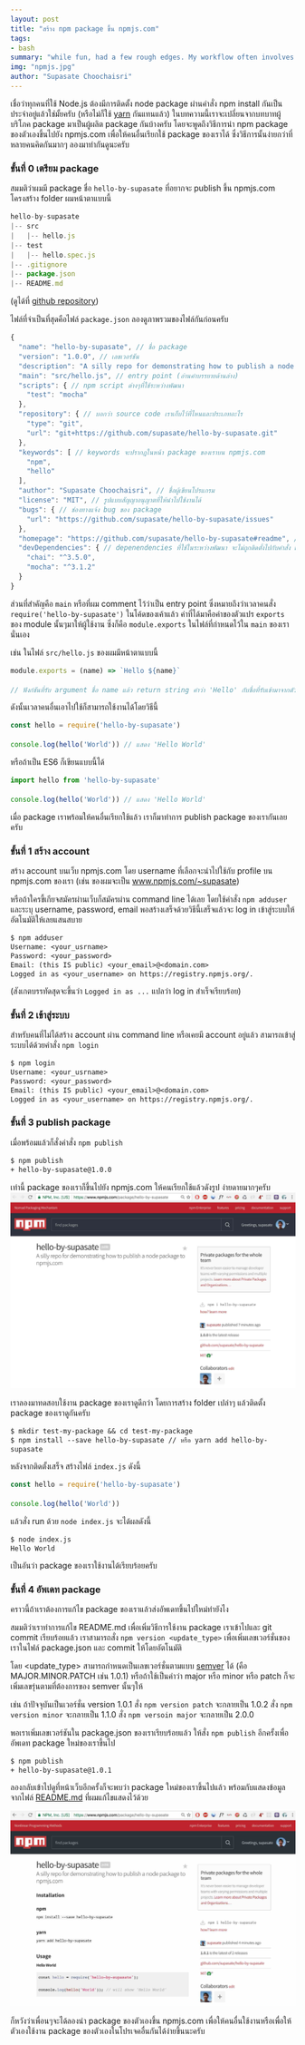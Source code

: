 ```yaml
---
layout: post
title: "สร้าง npm package ขึ้น npmjs.com"
tags:
- bash
summary: "while fun, had a few rough edges. My workflow often involves running `daggumnpm` in a tmux session and working on something else while npm does it’s thing."
img: "npmjs.jpg"
author: "Supasate Choochaisri"
---
```


เชื่อว่าทุกคนที่ใช้ Node.js ต้องมีการติดตั้ง node package ผ่านคำสั่ง npm install กันเป็นประจำอยู่แล้วใช่มั้ยครับ (หรือไม่ก็ใช้ [yarn](https://github.com/yarnpkg/yarn) กันแทนแล้ว) ในบทความนี้เราจะเปลี่ยนจากบทบาทผู้บริโภค package มาเป็นผู้ผลิต package กันบ้างครับ โดยจะพูดถึงวิธีการนำ npm package ของตัวเองขึ้นไปยัง npmjs.com เพื่อให้คนอื่นเรียกใช้ package ของเราได้ ซึ่งวิธีการนั้นง่ายกว่าที่หลายคนคิดกันมากๆ ลองมาทำกันดูนะครับ

### ขั้นที่ 0 เตรียม package
สมมติว่าผมมี package ชื่อ `hello-by-supasate` ที่อยากจะ publish ขึ้น npmjs.com โครงสร้าง folder ผมหน้าตาแบบนี้

``` javascript
hello-by-supasate
|-- src
|   |-- hello.js
|-- test
|   |-- hello.spec.js
|-- .gitignore
|-- package.json
|-- README.md
```
(ดูได้ที่ [github repository](https://github.com/supasate/hello-by-supasate))

ไฟล์ที่จำเป็นที่สุดคือไฟล์ `package.json` ลองดูภาพรวมของไฟล์กันก่อนครับ

``` javascript
{
  "name": "hello-by-supasate", // ชื่อ package
  "version": "1.0.0", // เลขเวอร์ชัน
  "description": "A silly repo for demonstrating how to publish a node package to npmjs.com", // คำอธิบาย package จะไปแสดงไว้ใต้ชื่อ package ในเว็บ npmjs.com
  "main": "src/hello.js", // entry point (อ่านคำบรรยายด้านล่าง)
  "scripts": { // npm script ต่างๆที่ใช้ระหว่างพัฒนา
    "test": "mocha"
  },
  "repository": { // บอกว่า source code เราเก็บไว้ที่ไหนและประเภทอะไร
    "type": "git",
    "url": "git+https://github.com/supasate/hello-by-supasate.git"
  },
  "keywords": [ // keywords จะปรากฎในหน้า package ของเราบน npmjs.com
    "npm",
    "hello"
  ],
  "author": "Supasate Choochaisri", // ชื่อผู้เขียนโปรแกรม
  "license": "MIT", // รูปแบบสัญญาอนุญาตที่ให้นำไปใช้งานได้
  "bugs": { // ช่องทางแจ้ง bug ของ package
    "url": "https://github.com/supasate/hello-by-supasate/issues"
  },
  "homepage": "https://github.com/supasate/hello-by-supasate#readme", // หน้าเว็บหลักของ package
  "devDependencies": { // depenendencies ที่ใช้ในระหว่างพัฒนา จะไม่ถูกติดตั้งไปกับคำสั่ง npm install
    "chai": "^3.5.0",
    "mocha": "^3.1.2"
  }
}

```
ส่วนที่สำคัญคือ `main` หรือที่ผม comment ไว้ว่าเป็น entry point
ซึ่งหมายถึงว่าเวลาคนสั่ง `require('hello-by-supasate')` ในโค้ดของเค้าแล้ว ค่าที่ได้มาคือค่าของตัวแปร `exports` ของ module นั้นๆมาให้ผู้ใช้งาน ซึ่งก็คือ `module.exports` ในไฟล์ที่กำหนดไว้ใน `main` ของเรานั่นเอง

เช่น ในไฟล์ `src/hello.js` ของผมมีหน้าตาแบบนี้

``` javascript
module.exports = (name) => `Hello ${name}`

// ฟังก์ชันที่รับ argument ชื่อ name แล้ว return string คำว่า 'Hello' กับชื่อที่รับเข้ามาจากตัวแปร name
```
ดังนั้นเวลาคนอื่นเอาไปใช้ก็สามารถใช้งานได้โดยวิธีนี้
``` javascript
const hello = require('hello-by-supasate')

console.log(hello('World')) // แสดง 'Hello World'
```
หรือถ้าเป็น ES6 ก็เขียนแบบนี้ได้
``` javascript
import hello from 'hello-by-supasate'

console.log(hello('World')) // แสดง 'Hello World'
```

เมื่อ package เราพร้อมให้คนอื่นเรียกใช้แล้ว เราก็มาทำการ publish package ของเรากันเลยครับ


### ขั้นที่ 1 สร้าง account
สร้าง account บนเว็บ npmjs.com โดย username ที่เลือกจะนำไปใช้กับ profile บน npmjs.com  ของเรา (เช่น ของผมจะเป็น www.npmjs.com/~supasate)

หรือถ้าใครขี้เกียจสมัครผ่านเว็บก็สมัครผ่าน command line ได้เลย โดยใช้คำสั่ง `npm adduser` และระบุ username, password, email พอสร้างเสร็จด้วยวิธีนี้เสร็จแล้วจะ log in เข้าสู่ระบบให้อัตโนมัติให้เลยแสนสบาย

```
$ npm adduser
Username: <your_usrname>
Password: <your_password>
Email: (this IS public) <your_email>@<domain.com>
Logged in as <your_username> on https://registry.npmjs.org/.
```
(สังเกตบรรทัดสุดจะขึ้นว่า `Logged in as ...` แปลว่า log in สำเร็จเรียบร้อย)

### ขั้นที่ 2 เข้าสู่ระบบ
สำหรับคนที่ไม่ได้สร้าง account ผ่าน command line หรือเคยมี account อยู่แล้ว สามารถเข้าสู่ระบบได้ด้วยคำสั่ง `npm login`
```
$ npm login
Username: <your_usrname>
Password: <your_password>
Email: (this IS public) <your_email>@<domain.com>
Logged in as <your_username> on https://registry.npmjs.org/.
```

### ขั้นที่ 3 publish package
เมื่อพร้อมแล้วก็สั่งคำสั่ง `npm publish`
``` bash
$ npm publish
+ hello-by-supasate@1.0.0
```
เท่านี้ package ของเราก็ขึ้นไปยัง npmjs.com ให้คนเรียกใช้แล้วดังรูป ง่ายดายมากๆครับ
![ขึ้น npmjs.com แล้ว](./published.jpg)

เราลองมาทดสอบใช้งาน package ของเราดูดีกว่า โดยการสร้าง folder เปล่าๆ แล้วติดตั้ง package ของเราดูกันครับ

```
$ mkdir test-my-package && cd test-my-package
$ npm install --save hello-by-supasate // หรือ yarn add hello-by-supasate
```
หลังจากติดตั้งเสร็จ สร้างไฟล์ `index.js` ดังนี้

``` javascript
const hello = require('hello-by-supasate')

console.log(hello('World'))
```
แล้วสั่ง run ด้วย `node index.js` จะได้ผลดังนี้

```
$ node index.js
Hello World
```

เป็นอันว่า package ของเราใช้งานได้เรียบร้อยครับ

### ขั้นที่ 4 อัพเดท package
คราวนี้ถ้าเราต้องการแก้ไข package ของเราแล้วส่งอัพเดทขึ้นไปใหม่ทำยังไง

สมมติว่าเราทำการแก้ไข README.md เพื่อเพิ่มวิธีการใช้งาน package เราเข้าไปและ git commit เรียบร้อยแล้ว เราสามารถสั่ง `npm version <update_type>` เพื่อเพิ่มเลขเวอร์ชั่นของเราในไฟล์ package.json และ commit ให้โดยอัตโนมัติ

โดย <update_type> สามารถกำหนดเป็นเลขเวอร์ชั่นตามแบบ [semver](http://semver.org/) ได้ (คือ MAJOR.MINOR.PATCH เช่น 1.0.1) หรือถ้าใช้เป็นคำว่า major หรือ minor หรือ patch ก็จะเพิ่มเลขรุ่นตามที่ต้องการของ semver นั้นๆให้

เช่น ถ้าปัจจุบันเป็นเวอร์ชั่น version 1.0.1
สั่ง `npm version patch` จะกลายเป็น 1.0.2
สั่ง `npm version minor` จะกลายเป็น 1.1.0
สั่ง `npm versoin major` จะกลายเป็น 2.0.0

พอเราเพิ่มเลขเวอร์ชันใน package.json ของเราเรียบร้อยแล้ว ให้สั่ง `npm publish` อีกครั้งเพื่ออัพเดท package ใหม่ของเราขึ้นไป
```
$ npm publish
+ hello-by-supasate@1.0.1
```
ลองกลับเข้าไปดูที่หน้าเว็บอีกครั้งก็จะพบว่า package ใหม่ของเราขึ้นไปแล้ว พร้อมกับแสดงข้อมูลจากไฟล์ [README.md](https://github.com/supasate/hello-by-supasate/blob/master/README.md) ที่ผมแก้ไขแสดงไว้ด้วย

![updated](./updated.jpg)

ก็หวังว่าเพื่อนๆจะได้ลองนำ package ของตัวเองขึ้น npmjs.com เพื่อให้คนอื่นใช้งานหรือเพื่อให้ตัวเองใช้งาน package ของตัวเองในโปรเจคอื่นกันได้ง่ายขึ้นนะครับ
